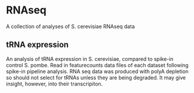 # RNAseq #
A collection of analyses of S. cerevisiae RNAseq data

## tRNA expression ##
An analysis of tRNA expression in S. cerevisiae, compared to spike-in control S. pombe. Read in featurecounts data files of each dataset following spike-in pipeline analysis. RNA seq data was produced with polyA depletion so should not select for tRNAs unless they are being degraded. It may give insight, however, into their transcripiton. 


